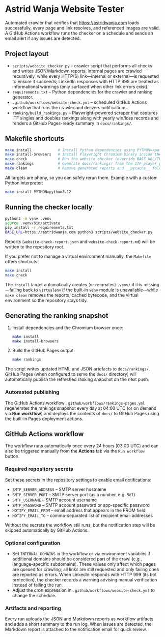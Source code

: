 # Astrid Wanja Website Tester

Automated crawler that verifies that https://astridwanja.com loads successfully, every page and link resolves, and referenced images are valid. A GitHub Actions workflow runs the checker on a schedule and sends an email alert if any issues are detected.

## Project layout

- `scripts/website_checker.py` – crawler script that performs all checks and writes JSON/Markdown reports. Internal pages are crawled recursively, while every HTTP(S) link—internal or external—is requested to ensure it succeeds; LinkedIn responses with HTTP 999 are treated as informational warnings (only surfaced when other link errors exist).
- `requirements.txt` – Python dependencies for the crawler and ranking generator.
- `.github/workflows/website-check.yml` – scheduled GitHub Actions workflow that runs the crawler and delivers notifications.
- `ranking/build_rankings.py` – Playwright-powered scraper that captures ITF singles and doubles rankings along with yearly win/loss records and renders a GitHub Pages-ready summary in `docs/rankings/`.

## Makefile shortcuts

```bash
make install            # Install Python dependencies using PYTHON=<path> (defaults to python3)
make install-browsers   # Install Playwright Chromium binary inside the virtualenv
make check              # Run the website checker (override BASE_URL/INTERNAL_DOMAINS/JSON_REPORT/MARKDOWN_REPORT as needed)
make rankings           # Generate docs/rankings/ from the ITF player profile
make clean              # Remove generated reports and __pycache__ folders
```

All targets are phony, so you can safely rerun them. Example with a custom Python interpreter:

```bash
make install PYTHON=python3.12
```

## Running the checker locally

```bash
python3 -m venv .venv
source .venv/bin/activate
pip install -r requirements.txt
BASE_URL=https://astridwanja.com python3 scripts/website_checker.py
```

Reports (`website-check-report.json` and `website-check-report.md`) will be written to the repository root.

If you prefer not to manage a virtual environment manually, the `Makefile` offers shortcuts:

```bash
make install
make check
```

The `install` target automatically creates (or recreates) `.venv/` if it is missing—falling back to `virtualenv` if the built-in `venv` module is unavailable—while `make clean` removes the reports, cached bytecode, and the virtual environment so the repository stays tidy.

## Generating the ranking snapshot

1. Install dependencies and the Chromium browser once:
	```bash
	make install
	make install-browsers
	```
2. Build the GitHub Pages output:
	```bash
	make rankings
	```

The script writes updated HTML and JSON artefacts to `docs/rankings/`. GitHub Pages (when configured to serve the `docs/` directory) will automatically publish the refreshed ranking snapshot on the next push.

### Automated publishing

The GitHub Actions workflow `.github/workflows/rankings-pages.yml` regenerates the rankings snapshot every day at 04:00 UTC (or on demand via **Run workflow**) and deploys the contents of `docs/` to GitHub Pages using the built-in Pages deployment actions.

## GitHub Actions workflow

The workflow runs automatically once every 24 hours (03:00 UTC) and can also be triggered manually from the **Actions** tab via the `Run workflow` button.

### Required repository secrets

Set these secrets in the repository settings to enable email notifications:

- `SMTP_SERVER_ADDRESS` – SMTP server hostname
- `SMTP_SERVER_PORT` – SMTP server port (as a number, e.g. `587`)
- `SMTP_USERNAME` – SMTP account username
- `SMTP_PASSWORD` – SMTP account password or app-specific password
- `NOTIFY_EMAIL_FROM` – email address that appears in the FROM field
- `NOTIFY_EMAIL_TO` – comma-separated list of recipient email addresses

Without the secrets the workflow still runs, but the notification step will be skipped automatically by GitHub Actions.

### Optional configuration

- Set `INTERNAL_DOMAINS` in the workflow or via environment variables if additional domains should be considered part of the crawl (e.g., language-specific subdomains). These values only affect which pages are queued for crawling; all links are still requested and only failing ones are reported as errors. When LinkedIn responds with HTTP 999 (its bot protection), the checker records a warning advising manual verification instead of failing the run.
- Adjust the cron expression in `.github/workflows/website-check.yml` to change the schedule.

### Artifacts and reporting

Every run uploads the JSON and Markdown reports as workflow artifacts and adds a short summary to the run log. When issues are detected, the Markdown report is attached to the notification email for quick review.

